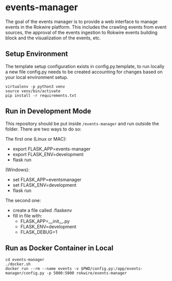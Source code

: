 # events-manager
The goal of the events manager is to provide a web interface to manage events in the Rokwire platform. This includes the crawling events from event sources, the approval of the events ingestion to Rokwire events building block and the visualization of the events, etc.

## Setup Environment
The template setup configuration exists in config.py.template, to run locally a new file config.py needs to be created accounting for changes based on your local environment setup.  

```
virtualenv -p python3 venv
source venv/bin/activate
pip install -r requirements.txt
```

## Run in Development Mode
This repository should be put inside `/events-manager` and run outside the folder. There are two ways to do so:

The first one (Linux or MAC):
- export FLASK_APP=events-manager
- export FLASK_ENV=development
- flask run

(Windows):
- set FLASK_APP=eventsmanager
- set FLASK_ENV=development
- flask run

The second one:
- create a file called .flaskenv
- fill in file with:
    - FLASK_APP=\_\_init\_\_.py
    - FLASK_ENV=development
    - FLASK_DEBUG=1

## Run as Docker Container in Local
```
cd events-manager
./docker.sh
docker run --rm --name events -v $PWD/config.py:/app/events-manager/config.py -p 5000:5000 rokwire/events-manager
```
